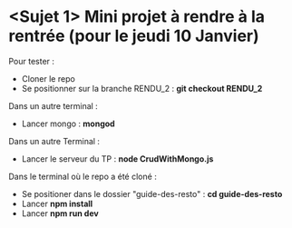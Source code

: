 # <Sujet 1> Mini projet à rendre à la rentrée (pour le jeudi 10 Janvier) 


Pour tester : 

- Cloner le repo
- Se positionner sur la branche RENDU_2 : **git checkout RENDU_2**

Dans un autre terminal :
- Lancer mongo : **mongod**

Dans un autre Terminal :
- Lancer le serveur du TP :  **node CrudWithMongo.js**

Dans le terminal où le repo a été cloné : 
- Se positioner dans le dossier "guide-des-resto" : **cd guide-des-resto**
- Lancer **npm install**
- Lancer **npm run dev**
